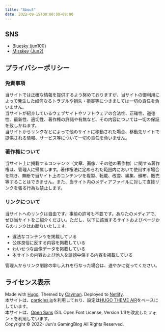 ```yaml
---
title: "About"
date: 2022-09-15T00:00:00+09:00
---
```

## SNS
- [Bluesky (jun100)](https://bsky.app/profile/jun100.bsky.social)
- [Misskey (Jun2)](https://misskey.io/@Jun2)

## プライバシーポリシー
### 免責事項
当サイトでは正確な情報を提供するよう努めておりますが、当サイトの御利用によって発生した如何なるトラブルや損失・損害等につきましては一切の責任を負いません。  
当サイトが紹介しているウェブサイトやソフトウェアの合法性、正確性、道徳性、最新性、適切性、著作権の許諾や有無など、その内容については一切の保証を致しかねます。  
当サイトからリンクなどによって他のサイトに移動された場合、移動先サイトで提供される情報、サービス等について一切の責任を負いません。

### 著作権について
当サイト上に掲載するコンテンツ（文章、画像、その他の著作物）に関する著作権は、管理人に帰属します。著作権法に定められた範囲内において使用する場合を除き、無断で当サイト上のコンテンツを複製、転載、改変、編集、頒布、販売等することはできません。また、当サイト内のメディアファイルに対して直接リンクを張る行為も禁止します。

### リンクについて
当サイトへのリンクは自由です。事前の許可も不要です。あなたのメディアで、ぜひ当サイトをご紹介ください。ただし、以下に該当するサイトおよびページからのリンクはお断りいたします。

- 違法なコンテンツを掲載している
- 公序良俗に反する内容を掲載している
- わいせつな画像データを掲載している
- 本サイトの内容および他人を誹謗中傷する内容を掲載している

管理人からリンク削除の申し入れを行なった場合は、速やかに従ってください。

## ライセンス表示
Made with [Hugo](https://gohugo.io/). Themed by [Cayman](https://github.com/zwbetz-gh/cayman-hugo-theme). Deployed to [Netlify](https://www.netlify.com/).  
本サイトは、[particles.js](https://vincentgarreau.com/particles.js/)を利用しており、設定は[HUGO THEME AIR](https://syui.cf/hugo-theme-air/)をベースにしています。  
本サイトは、[Open Sans](https://fonts.google.com/specimen/Open+Sans) (SIL Open Font License, Version 1.1)を改変したフォントを利用しています。  
Copyright © 2022- Jun's GamingBlog All Rights Reserved.
